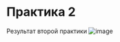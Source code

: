 # Практика 2
Результат второй практики
![image](https://github.com/user-attachments/assets/8eb66d8f-7435-4be6-9f43-66a635922eb2)
